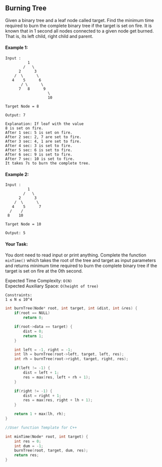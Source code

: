 ## Burning Tree

Given a binary tree and a leaf node called target. Find the minimum time required to burn the complete binary tree if the target is set on fire. It is known that in 1 second all nodes connected to a given node get burned. That is, its left child, right child and parent.

#### Example 1:

```
Input :
          1
        /   \
      2      3
    /  \      \
   4    5      6
       / \      \
      7   8      9
                   \
                   10

Target Node = 8

Output: 7

Explanation: If leaf with the value
8 is set on fire.
After 1 sec: 5 is set on fire.
After 2 sec: 2, 7 are set to fire.
After 3 sec: 4, 1 are set to fire.
After 4 sec: 3 is set to fire.
After 5 sec: 6 is set to fire.
After 6 sec: 9 is set to fire.
After 7 sec: 10 is set to fire.
It takes 7s to burn the complete tree.
```

#### Example 2:

```
Input :
          1
        /   \
      2      3
    /  \      \
   4    5      7
  /    /
 8    10

Target Node = 10

Output: 5
```

#### Your Task:

You dont need to read input or print anything. Complete the function `minTime()` which takes the root of the tree and target as input parameters and returns minimum time required to burn the complete binary tree if the target is set on fire at the 0th second.

Expected Time Complexity: `O(N)`  
Expected Auxiliary Space: `O(height of tree)`

```
Constraints:
1 ≤ N ≤ 10^4
```

```c++
int burnTree(Node* root, int target, int &dist, int &res) {
    if(root == NULL)
        return 0;

    if(root->data == target) {
        dist = 0;
        return 1;
    }

    int left = -1, right = -1;
    int lh = burnTree(root->left, target, left, res);
    int rh = burnTree(root->right, target, right, res);

    if(left != -1) {
        dist = left + 1;
        res = max(res, left + rh + 1);
    }

    if(right != -1) {
        dist = right + 1;
        res = max(res, right + lh + 1);
    }

    return 1 + max(lh, rh);
}

//User function Template for C++

int minTime(Node* root, int target) {
    int res = 0;
    int dum = -1;
    burnTree(root, target, dum, res);
    return res;
}
```
